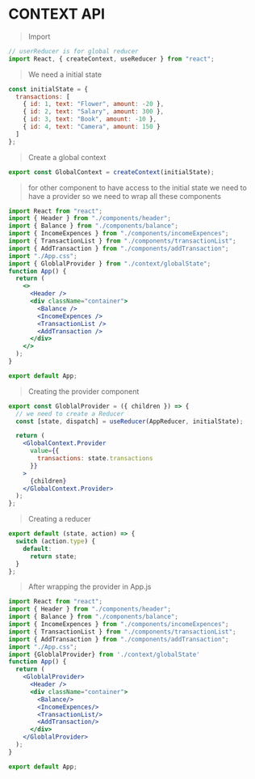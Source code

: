 # CONTEXT API

> Import

```jsx
// userReducer is for global reducer
import React, { createContext, useReducer } from "react";
```

> We need a initial state

```jsx
const initialState = {
  transactions: [
    { id: 1, text: "Flower", amount: -20 },
    { id: 2, text: "Salary", amount: 300 },
    { id: 3, text: "Book", amount: -10 },
    { id: 4, text: "Camera", amount: 150 }
  ]
};
```

> Create a global context

```jsx
export const GlobalContext = createContext(initialState);
```

> for other component to have access to the initial state we need to have a provider so we need to wrap all these components

```jsx
import React from "react";
import { Header } from "./components/header";
import { Balance } from "./components/balance";
import { IncomeExpences } from "./components/incomeExpences";
import { TransactionList } from "./components/transactionList";
import { AddTransaction } from "./components/addTransaction";
import "./App.css";
import { GloblalProvider } from "./context/globalState";
function App() {
  return (
    <>
      <Header />
      <div className="container">
        <Balance />
        <IncomeExpences />
        <TransactionList />
        <AddTransaction />
      </div>
    </>
  );
}

export default App;
```

> Creating the provider component

```jsx
export const GloblalProvider = ({ children }) => {
  // we need to create a Reducer
  const [state, dispatch] = useReducer(AppReducer, initialState);

  return (
    <GlobalContext.Provider
      value={{
        transactions: state.transactions
      }}
    >
      {children}
    </GlobalContext.Provider>
  );
};
```

> Creating a reducer

```jsx
export default (state, action) => {
  switch (action.type) {
    default:
      return state;
  }
};
```

> After wrapping the provider in App.js

```jsx
import React from "react";
import { Header } from "./components/header";
import { Balance } from "./components/balance";
import { IncomeExpences } from "./components/incomeExpences";
import { TransactionList } from "./components/transactionList";
import { AddTransaction } from "./components/addTransaction";
import "./App.css";
import {GloblalProvider} from './context/globalState'
function App() {
  return (
    <GloblalProvider>
      <Header />
      <div className="container">
        <Balance/>
        <IncomeExpences/>
        <TransactionList/>
        <AddTransaction/>
      </div>
    </GloblalProvider>
  );
}

export default App;

```
